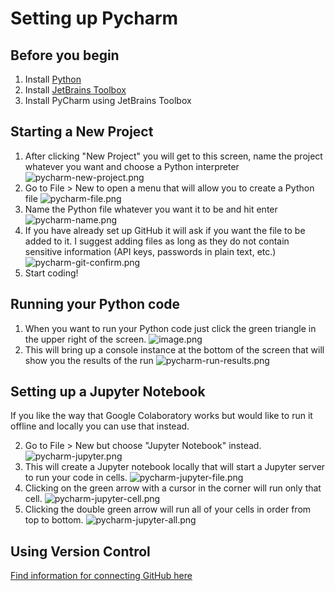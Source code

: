 # Setting up Pycharm

## Before you begin
1. Install [Python](https://python.org)
2. Install [JetBrains Toolbox](https://www.jetbrains.com/toolbox-app/)
3. Install PyCharm using JetBrains Toolbox

## Starting a New Project
1. After clicking "New Project" you will get to this screen, name the project whatever you want and choose a Python interpreter![pycharm-new-project.png](pycharm-new-project.png)
2. Go to File > New to open a menu that will allow you to create a Python file ![pycharm-file.png](pycharm-file.png)
3. Name the Python file whatever you want it to be and hit enter ![pycharm-name.png](pycharm-name.png)
4. If you have already set up GitHub it will ask if you want the file to be added to it. I suggest adding files as long as they do not contain sensitive information (API keys, passwords in plain text, etc.) ![pycharm-git-confirm.png](pycharm-git-confirm.png)
5. Start coding!

## Running your Python code
1. When you want to run your Python code just click the green triangle in the upper right of the screen. ![image.png](image.png)
2. This will bring up a console instance at the bottom of the screen that will show you the results of the run ![pycharm-run-results.png](pycharm-run-results.png)

## Setting up a Jupyter Notebook
If you like the way that Google Colaboratory works but would like to run it offline and locally you can use that instead.

2. Go to File > New but choose "Jupyter Notebook" instead. ![pycharm-jupyter.png](pycharm-jupyter.png)
2. This will create a Jupyter notebook locally that will start a Jupyter server to run your code in cells. ![pycharm-jupyter-file.png](pycharm-jupyter-file.png)
3. Clicking on the green arrow with a cursor in the corner will run only that cell. ![pycharm-jupyter-cell.png](pycharm-jupyter-cell.png)
4. Clicking the double green arrow will run all of your cells in order from top to bottom. ![pycharm-jupyter-all.png](pycharm-jupyter-all.png)

## Using Version Control
[Find information for connecting GitHub here](Managing-Github-through-JetBrains-programs.md)
